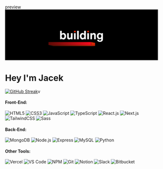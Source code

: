 preview
<img src="./banner.jpeg"/>
<h1 align="left" margin-bottom="30">Hey I'm Jacek</h1>



[![GitHub Streak](https://streak-stats.demolab.com/?user=JaceksFridge&theme=swift)](https://git.io/streak-stats)v


#### Front-End:

![HTML5](https://img.shields.io/badge/-HTML5-E34F26?style=flat-square&logo=HTML5&logoColor=white)
![CSS3](https://img.shields.io/badge/-CSS3-1572B6?style=flat-square&logo=CSS3&logoColor=white)
![JavaScript](https://img.shields.io/badge/-JavaScript-black?style=flat-square&amp;logo=javascript)
![TypeScript](https://img.shields.io/badge/-TypeScript-007ACC?style=flat-square&logo=typescript&logoColor=white)
![React.js](https://img.shields.io/badge/-React.js-%23282C34?style=flat-square&logo=react)
![Next.js](https://img.shields.io/badge/-Next.js-%23000000?style=flat-square&logo=nextdotjs)
![TailwindCSS](https://img.shields.io/badge/-TailwindCSS-%231a202c?style=flat-square&logo=tailwind-css)
![Sass](https://img.shields.io/badge/-Sass-%23CC6699?style=flat-square&logo=sass&logoColor=ffffff)

#### Back-End:

![MongoDB](https://img.shields.io/badge/MongoDB-%234ea94b.svg?&style=flat-square&logo=mongodb&logoColor=white)
![Node.js](https://img.shields.io/badge/Node.js-%2343853D.svg?&style=flat-square&logo=node.js&logoColor=white)
![Express](https://img.shields.io/badge/Express.js-%23404d59.svg?&style=flat-square)
![MySQL](https://img.shields.io/badge/-MySQL-black?style=flat-square&logo=mysql)
![Python](https://img.shields.io/badge/-python-3776AB?style=flat-square&logo=Python&logoColor=white)


#### Other Tools:

![Vercel](https://img.shields.io/badge/-Vercel-%23ffffff?style=flat-square&logo=vercel&logoColor=000000)
![VS Code](https://img.shields.io/badge/-VSCode-%23007ACC?style=flat-square&logo=visual-studio-code)
![NPM](https://img.shields.io/badge/-NPM-CB3837?style=flat-square&logo=NPM&logoColor=white)
![Git](https://img.shields.io/badge/-Git-F44D27?style=flat-square&logo=Git&logoColor=white)
![Notion](https://img.shields.io/badge/-Notion-000000?style=flat-square&logo=Notion&logoColor=white)
![Slack](https://img.shields.io/badge/-Slack-E01563?style=flat-square&logo=Slack&logoColor=white)
![Bitbucket](https://img.shields.io/badge/-BitBucket-darkblue?style=flat-square&logo=bitbucket)

